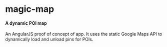 # magic-map

#### A dynamic POI map

An AngularJS proof of concept of app.  It uses the static Google Maps API to dynamically load and unload pins for POIs.
